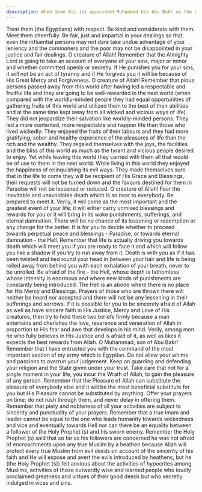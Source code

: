 ```yaml
---
description: When Imam Ali (a) appointed Muhammad bin Abu Bakr as the Governor of Egypt, he gave him the following instructions.
---
```


Treat them (the Egyptians) with respect. Be kind and considerate with them. Meet them 
cheerfully. Be fair, just and impartial in your dealings so that even the influential persons may 
not dare take undue advantage of your leniency and the commoners and the poor may not be 
disappointed in your justice and fair dealings. 
O creature of Allah! Remember that the Almighty Lord is going to take an account of 
everyone of your sins, major or minor and whether committed openly or secretly. 
If He punishes you for your sins, it will not be an act of tyranny and if He forgives you it will 
be because of His Great Mercy and Forgiveness. 
O creature of Allah! Remember that pious persons passed away from this world after having 
led a respectable and fruitful life and they are going to be well-rewarded in the next world 
(when compared with the worldly-minded people they had equal opportunities of gathering 
fruits of this world and utilized them to the best of their abilities and at the same time kept 
away from all wicked and vicious ways of life). They did not jeopardize their salvation like 
worldly-minded persons. They led a more contented, more respectable and happier life than 
those who lived wickedly. 
They enjoyed the fruits of their labours and they had more gratifying, sober and healthy 
experience of the pleasures of life than the rich and the wealthy. They regaled themselves 
with the joys, the facilities and the bliss of this world as much as the tyrant and vicious people 
desired to enjoy. 
Yet while leaving this world they carried with them all that would be of use to them in the 
next world. While living in this world they enjoyed the happiness of relinquishing its evil 
ways. 
They made themselves sure that in the life to come they will be recipient of His Grace and 
Blessings, their requests will not be turned down and the favours destined for them in 
Paradise will not be lessened or reduced. 
O creature of Allah! Fear the inevitable and unavoidable death which is so near to everybody. 
Be prepared to meet it. Verily, it will come as the most important and the greatest event of 
your life; it will either carry unmixed blessings and rewards for you or it will bring in its wake 
punishments, sufferings, and eternal damnation. There will be no chance of its lessening or 
redemption or any change for the better. 
It is for you to decide whether to proceed towards perpetual peace and blessings - Paradise, or 
towards eternal damnation - the Hell. Remember that life is actually driving you towards 
death which will meet you if you are ready to face it and which will follow you like a shadow 
if you try to run away from it. 
Death is with you as if it has been twisted and tied round your head in between your hair and 
life is being rolled away from behind you with each exhalation of your breath, never to be 
unrolled. 
Be afraid of the fire - the Hell, whose depth is fathomless whose intensity is enormous and 
where new kinds of punishments are constantly being introduced. The Hell is an abode where 
there is no place for His Mercy and Blessings. 
Prayers of those who are thrown there will neither be heard nor accepted and there will not be 
any lessening in their sufferings and sorrows. 
If it is possible for you to be sincerely afraid of Allah as well as have sincere faith in His 
Justice, Mercy and Love of His creatures, then try to hold these two beliefs firmly because a 
man entertains and cherishes the love, reverence and veneration of Allah in proportion to His 
fear and awe that develops in his mind. 
Verily, among men he who fully believes in His Justice and is afraid of it, as well as likes it 
expects the best rewards from Allah. 
O Muhammad, son of Abu Bakr! Remember that I have entrusted you with the command of 
the most important section of my army which is Egyptian. Do not allow your whims and 
passions to overrun your judgement. Keep on guarding and defending your religion and the 
State given under your trust. Take care that not for a single moment in your life, you incur the 
Wrath of Allah, to gain the pleasure of any person. 
Remember that the Pleasure of Allah can substitute the pleasure of everybody else and it will 
be the most beneficial substitute for you but His Pleasure cannot be substituted by anything. 
Offer your prayers on time, do not rush through them, and never delay in offering them. 
Remember that piety and nobleness of all your activities are subject to sincerity and 
punctuality of your prayers. 
Remember that a true Imam and leader cannot be equal to the one who leads humanity 
towards wickedness and vice and eventually towards Hell nor can there be an equality 
between a follower of the Holy Prophet (s) and his sworn enemy. 
Remember the Holy Prophet (s) said that so far as his followers are concerned he was not 
afraid of encroachments upon any true Muslim by a heathen because Allah will protect every 
true Muslim from evil deeds on account of the sincerity of his faith and He will expose and 
avert the evils introduced by heathens, but he (the Holy Prophet (s)) felt anxious about the 
activities of hypocrites among Muslims, activities of those outwardly wise and learned people 
who loudly proclaimed greatness and virtues of their good deeds but who secretly indulged in 
vices and sins.